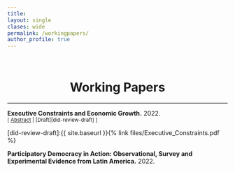 ```yaml
---
title: 
layout: single
clases: wide
permalink: /workingpapers/
author_profile: true
---
```

<br/> 

<!-- Google Tag Manager (noscript) -->
<noscript><iframe src="https://www.googletagmanager.com/ns.html?id=GTM-PNS829G"
height="0" width="0" style="display:none;visibility:hidden"></iframe></noscript>
<!-- End Google Tag Manager (noscript) -->

# <center> Working Papers </center>
- - -

**Executive Constraints and Economic Growth.** 2022.
<br/>
<small>[ <a href="#/" onclick="visib('did-review')">Abstract</a> | [Draft][did-review-draft] ] </small>

<div id="did-review" style="display: none; text-align: justify; line-height: 1.2" ><small>
Using panel data of 143 countries from 1950 to 2010, this article estimates the effects of executive constraints on economic growth. We construct a non-monolithic definition of executive constraints that allow us to characterize two well-specified types: Horizontal and Vertical. The former institutions are linked to a concept of horizontal accountability where the executive is accountable to the parliament, whereas the latter are associated with vertical accountability where the executive is accountable to the electorate. This approach allows us to create a novel typology of political regimes based on the interaction between these institutions. The typology characterizes four institutional settings that determine the degree to which a ruler is committed to secure rights and/or accountable to citizens’ sanction. Fixed effects and GMM estimates suggest that the exclusive presence of horizontal constraints is associated with a decrease of about 0.21 percent of GDP per capita. Vertical Constraints have no significant effect, but the presence of both institutions is associated with an increase of about 0.18 percent of GDP per capita. The results show an empirically relevant interaction between both constraints.
</small><br><br/></div>

[did-review-draft]:{{ site.baseurl }}{% link files/Executive_Constraints.pdf %}


**Participatory Democracy in Action: Observational, Survey and Experimental Evidence from Latin America.** 2022.

